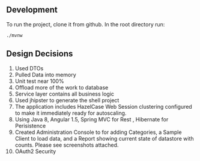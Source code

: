## Development

To run the project, clone it from github. In the root directory run:

    ./mvnw


## Design Decisions
1) Used DTOs
2) Pulled Data into memory
3) Unit test near 100%
4) Offload more of the work to database
5) Service layer contains all business logic
6) Used jhipster to generate the shell project
7) The application includes HazelCase Web Session clustering configured to
make it immediately ready for autoscaling.
8) Using Java 8, Angular 1.5, Spring MVC for Rest , Hibernate for Perisistence
9) Created Administration Console to for adding Categories, a Sample Client to load data,
and a Report showing current state of datastore with counts. Please see screenshots attached.
10) OAuth2 Security
